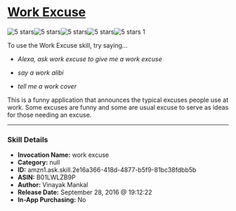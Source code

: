 # [Work Excuse](http://alexa.amazon.com/#skills/amzn1.ask.skill.2e16a366-418d-4877-b5f9-81bc38fdbb5b)
![5 stars](../../images/ic_star_black_18dp_1x.png)![5 stars](../../images/ic_star_black_18dp_1x.png)![5 stars](../../images/ic_star_black_18dp_1x.png)![5 stars](../../images/ic_star_black_18dp_1x.png)![5 stars](../../images/ic_star_black_18dp_1x.png) 1

To use the Work Excuse skill, try saying...

* *Alexa, ask work excuse to give me a work excuse*

* *say a work alibi*

* *tell me a work cover*

This is a funny application that announces the typical excuses people use at work. Some excuses are funny and some are usual excuse to serve as ideas for those needing an excuse.

***

### Skill Details

* **Invocation Name:** work excuse
* **Category:** null
* **ID:** amzn1.ask.skill.2e16a366-418d-4877-b5f9-81bc38fdbb5b
* **ASIN:** B01LWLZB9P
* **Author:** Vinayak Mankal
* **Release Date:** September 28, 2016 @ 19:12:22
* **In-App Purchasing:** No
